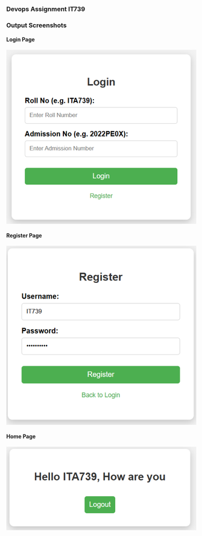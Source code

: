 ### Devops Assignment IT739
### Output Screenshots 

#### Login Page
![Login Page](images/login.png)

#### Register Page
![Register Page](images/register.png)

#### Home Page
![Home Page](images/dashboard.png)
